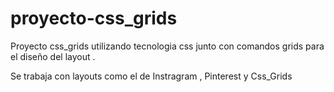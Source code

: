 # proyecto-css_grids

Proyecto css_grids utilizando tecnologia css junto con comandos grids para el diseño del layout .

Se trabaja con layouts como el de Instragram , Pinterest y Css_Grids
